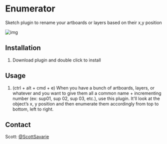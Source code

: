 # Enumerator
Sketch plugin to rename your artboards or layers based on their x,y position



![img](http://i.imgur.com/yfY98Z1.gif)


## Installation

1. Download plugin and double click to install


## Usage
1. (ctrl + alt + cmd + e) When you have a bunch of artboards, layers, or whatever and you want to give them all a common name + incrementing number (ex: sup01, sup 02, sup 03, etc.), use this plugin. It'll look at the object’s x, y position and then enumerate them accordingly from top to bottom, left to right. 


## Contact

Scott: [@ScottSavarie](https://www.twitter.com/scottsavarie)
